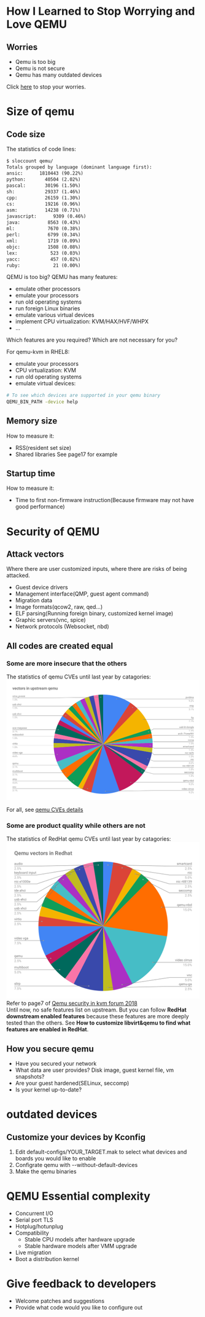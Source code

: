 # How I Learned to Stop Worrying and Love QEMU
## Worries
- Qemu is too big
- Qemu is not secure
- Qemu has many outdated devices

Click [here](./it-depends.html) to stop your worries.

# Size of qemu
## Code size
The statistics of code lines:
```
$ sloccount qemu/
Totals grouped by language (dominant language first):
ansic:      1810443 (90.22%)
python:       40504 (2.02%)
pascal:       30196 (1.50%)
sh:           29337 (1.46%)
cpp:          26159 (1.30%)
cs:           19216 (0.96%)
asm:          14238 (0.71%)
javascript:      9309 (0.46%)
java:          8563 (0.43%)
ml:            7670 (0.38%)
perl:          6799 (0.34%)
xml:           1719 (0.09%)
objc:          1508 (0.08%)
lex:            523 (0.03%)
yacc:           457 (0.02%)
ruby:            21 (0.00%)
```

QEMU is too big? QEMU has many features:
- emulate other processors
- emulate your processors
- run old operating systems
- run foreign Linux binaries
- emulate various virtual devices
- implement CPU virtualization: KVM/HAX/HVF/WHPX
- ...

Which features are you required? Which are not necessary for you?

For qemu-kvm in RHEL8:
- emulate your processors
- CPU virtualization: KVM
- run old operating systems
- emulate virtual devices:

```sh
# To see which devices are supported in your qemu binary
QEMU_BIN_PATH -device help
```

## Memory size
How to measure it:
- RSS(resident set size)
- Shared libraries
See page17 for example

## Startup time
How to measure it:
- Time to first non-firmware instruction(Because firmware may not have good
performance)


# Security of QEMU
## Attack vectors
Where there are user customized inputs, where there are risks of being attacked.
- Guest device drivers
- Management interface(QMP, guest agent command)
- Migration data
- Image formats(qcow2, raw, qed...)
- ELF parsing(Running foreign binary, customized kernel image)
- Graphic servers(vnc, spice)
- Network protocols (Websocket, nbd)

## All codes are created equal
### Some are more insecure that the others
The statistics of qemu CVEs until last year by catagories: ![qemu all CVEs](./qemu-CVEs-catagories-all.svg)  

For all, see [qemu CVEs details](https://www.cvedetails.com/vulnerability-list/vendor_id-7506/Qemu.html)

### Some are product quality while others are not
The statistics of RedHat qemu CVEs until last year by catagories: ![qemu all CVEs](./qemu-CVEs-catagories-redhat.svg)  
Refer to page7 of [Qemu security in kvm forum 2018](https://vmsplice.net/~stefan/stefanha-kvm-forum-2018.pdf)  
Until now, no safe features list on upstream. But you can follow **RedHat
downstream enabled features** because these features are more deeply tested than
the others. See **How to customize libvirt&qemu to find what
features are enabled in RedHat**.

## How you secure qemu
- Have you secured your network
- What data are user provides? Disk image, guest kernel file, vm snapshots?
- Are your guest hardened(SELinux, seccomp)
- Is your kernel up-to-date?


# outdated devices
## Customize your devices by Kconfig
1. Edit default-configs/YOUR_TARGET.mak to select what devices and boards you
would like to enable
2. Configrate qemu with --without-default-devices
3. Make the qemu binaries

# QEMU Essential complexity
- Concurrent I/O
- Serial port TLS
- Hotplug/hotunplug
- Compatibility
    - Stable CPU models after hardware upgrade
    - Stable hardware models after VMM upgrade
- Live migration
- Boot a distribution kernel

# Give feedback to developers
- Welcome patches and suggestions
- Provide what code would you like to configure out
